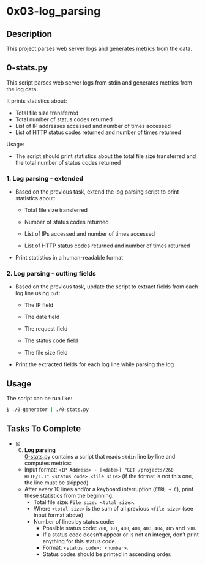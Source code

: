 # 0x03-log_parsing

## Description

This project parses web server logs and generates metrics from the data.

## 0-stats.py

This script parses web server logs from stdin and generates metrics from the log data.

It prints statistics about:

- Total file size transferred
- Total number of status codes returned  
- List of IP addresses accessed and number of times accessed
- List of HTTP status codes returned and number of times returned

Usage:


* The script should print statistics about the total file size transferred and the total number of status codes returned

### 1. Log parsing - extended

* Based on the previous task, extend the log parsing script to print statistics about:

  - Total file size transferred

  - Number of status codes returned

  - List of IPs accessed and number of times accessed 

  - List of HTTP status codes returned and number of times returned

* Print statistics in a human-readable format

### 2. Log parsing - cutting fields

* Based on the previous task, update the script to extract fields from each log line using `cut`:

  - The IP field

  - The date field

  - The request field 

  - The status code field

  - The file size field

* Print the extracted fields for each log line while parsing the log

## Usage

The script can be run like:

```bash
$ ./0-generator | ./0-stats.py
```

## Tasks To Complete

+ [x] 0. **Log parsing**<br/>[0-stats.py](0-stats.py) contains a script that reads `stdin` line by line and computes metrics:
  + Input format: `<IP Address> - [<date>] "GET /projects/260 HTTP/1.1" <status code> <file size>` (if the format is not this one, the line must be skipped).
  + After every 10 lines and/or a keyboard interruption (`CTRL + C`), print these statistics from the beginning:
    + Total file size: `File size: <total size>`.
    + Where `<total size>` is the sum of all previous `<file size>` (see input format above)
    + Number of lines by status code:
      + Possible status code: `200`, `301`, `400`, `401`, `403`, `404`, `405` and `500`.
      + If a status code doesn’t appear or is not an integer, don’t print anything for this status code.
      + Format: `<status code>: <number>`.
      + Status codes should be printed in ascending order.

